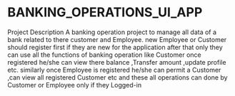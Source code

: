 # BANKING_OPERATIONS_UI_APP
Project Description
 A banking operation project to manage all data of a bank related to there customer and Employee. new Employee or Customer should register first if they are new for the application after that only they can use all the functions of banking operation like Customer once registered he/she can view there balance ,Transfer amount ,update profile etc. similarly once Employee is registered he/she can permit a Customer ,can view all registered Customer etc and these all operations can done by Customer or Employee only if they Logged-in
